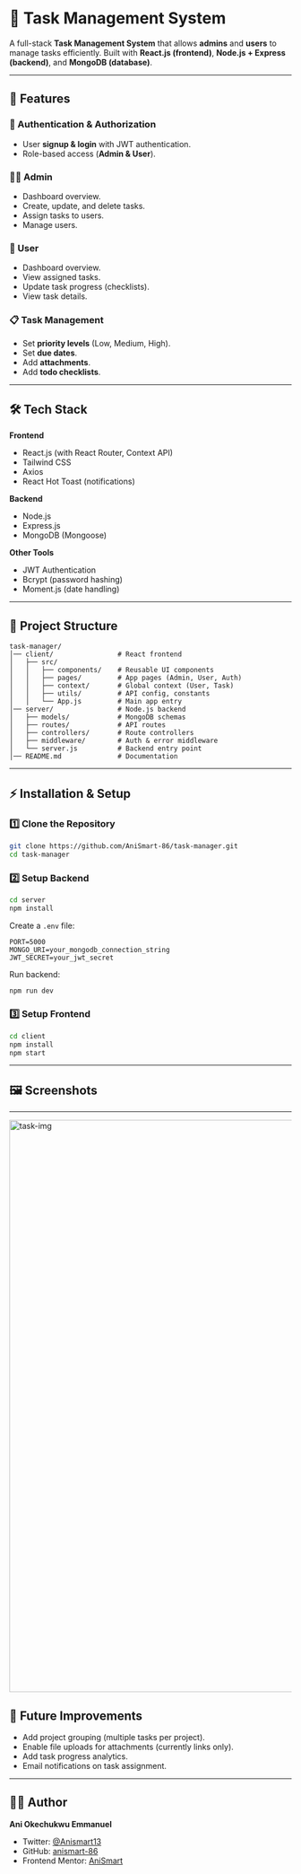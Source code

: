 


# 📌 Task Management System

A full-stack **Task Management System** that allows **admins** and **users** to manage tasks efficiently.
Built with **React.js (frontend)**, **Node.js + Express (backend)**, and **MongoDB (database)**.

---

## 🚀 Features

### 🔑 Authentication & Authorization

* User **signup & login** with JWT authentication.
* Role-based access (**Admin & User**).

### 👨‍💻 Admin

* Dashboard overview.
* Create, update, and delete tasks.
* Assign tasks to users.
* Manage users.

### 👤 User

* Dashboard overview.
* View assigned tasks.
* Update task progress (checklists).
* View task details.

### 📋 Task Management

* Set **priority levels** (Low, Medium, High).
* Set **due dates**.
* Add **attachments**.
* Add **todo checklists**.

---

## 🛠️ Tech Stack

**Frontend**

* React.js (with React Router, Context API)
* Tailwind CSS
* Axios
* React Hot Toast (notifications)

**Backend**

* Node.js
* Express.js
* MongoDB (Mongoose)

**Other Tools**

* JWT Authentication
* Bcrypt (password hashing)
* Moment.js (date handling)

---

## 📂 Project Structure

```
task-manager/
│── client/                # React frontend
│   ├── src/
│   │   ├── components/    # Reusable UI components
│   │   ├── pages/         # App pages (Admin, User, Auth)
│   │   ├── context/       # Global context (User, Task)
│   │   ├── utils/         # API config, constants
│   │   └── App.js         # Main app entry
│── server/                # Node.js backend
│   ├── models/            # MongoDB schemas
│   ├── routes/            # API routes
│   ├── controllers/       # Route controllers
│   ├── middleware/        # Auth & error middleware
│   └── server.js          # Backend entry point
│── README.md              # Documentation
```

---

## ⚡ Installation & Setup

### 1️⃣ Clone the Repository

```bash
git clone https://github.com/AniSmart-86/task-manager.git
cd task-manager
```

### 2️⃣ Setup Backend

```bash
cd server
npm install
```

Create a `.env` file:

```env
PORT=5000
MONGO_URI=your_mongodb_connection_string
JWT_SECRET=your_jwt_secret
```

Run backend:

```bash
npm run dev
```

### 3️⃣ Setup Frontend

```bash
cd client
npm install
npm start
```

---

## 🖼️ Screenshots 



---
<img width="1776" height="1020" alt="task-img" src="https://github.com/user-attachments/assets/d139c8f7-c5fb-4b9a-b4aa-af89c880e171" />

## 📌 Future Improvements

* Add project grouping (multiple tasks per project).
* Enable file uploads for attachments (currently links only).
* Add task progress analytics.
* Email notifications on task assignment.

---

## 👨‍💻 Author

**Ani Okechukwu Emmanuel**

* Twitter: [@Anismart13](https://twitter.com/Anismart13)
* GitHub: [anismart-86](https://github.com/anismart-86)
* Frontend Mentor: [AniSmart](https://www.frontendmentor.io/profile/AniSmart)


